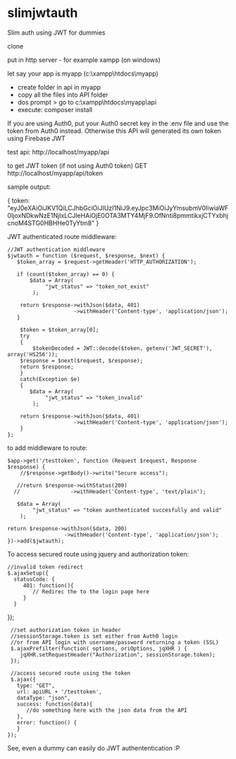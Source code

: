 # slimjwtauth
Slim auth using JWT for dummies

clone

put in http server - for example xampp (on windows)

let say your app is myapp (c:\xampp\htdocs\myapp)
- create folder in api in myapp
- copy all the files into API folder
- dos prompt > go to c:\xampp\htdocs\myapp\api
- execute: composer install

If you are using Auth0, put your Auth0 secret key in the .env file and use the token from Auth0 instead. Otherwise this API will generated its own token using Firebase JWT

test api:
http://localhost/myapp/api

to get JWT token (if not using Auth0 token)
GET http://localhost/myapp/api/token 

sample output:

{
token: "eyJ0eXAiOiJKV1QiLCJhbGciOiJIUzI1NiJ9.eyJpc3MiOiJyYmsubmV0IiwiaWF0IjoxNDkwNzE1NjIxLCJleHAiOjE0OTA3MTY4MjF9.OfNnti8pmmtikxjCTYxbhjcnoM4STG0HBHHe0TyYtm8"
}

JWT authenticated route middleware:

	//JWT authentication middleware
	$jwtauth = function ($request, $response, $next) {
	   $token_array = $request->getHeader('HTTP_AUTHORIZATION');

	   if (count($token_array) == 0) {
		   $data = Array(
				"jwt_status" => "token_not_exist"
			);	

	   	return $response->withJson($data, 401)
                         ->withHeader('Content-type', 'application/json');  				   	
	   }

		$token = $token_array[0];
    	try
    	{
    		$tokenDecoded = JWT::decode($token, getenv('JWT_SECRET'), array('HS256'));
	   	$response = $next($request, $response);
	   	return $response;    		
		}
		catch(Exception $e)
		{
		   $data = Array(
				"jwt_status" => "token_invalid"
			);	

	   	return $response->withJson($data, 401)
                         ->withHeader('Content-type', 'application/json');
		}		
	};


 to add middleware to route:
 
 	$app->get('/testtoken', function (Request $request, Response $response) {	
		//$response->getBody()->write("Secure access");

	   //return $response->withStatus(200)
      //                ->withHeader('Content-type', 'text/plain');

	   $data = Array(
			"jwt_status" => "token aunthenticated succesfully and valid"
		);	

   	return $response->withJson($data, 200)
                      ->withHeader('Content-type', 'application/json');      
	})->add($jwtauth);

To access secured route using jquery and authorization token:

    //invalid token redirect
    $.ajaxSetup({
      statusCode: {
         401: function(){
            // Redirec the to the login page here            
         }
      }
   });
  
     //set authorization token in header
     //sessionStorage.token is set either from Auth0 login
     //or from API login with username/password returning a token (SSL)
     $.ajaxPrefilter(function( options, oriOptions, jqXHR ) {
        jqXHR.setRequestHeader("Authorization", sessionStorage.token);
     }); 
   
     //access secured route using the token	
     $.ajax({
       type: "GET",
       url: apiURL + '/testtoken',
       dataType: "json",
       success: function(data){
          //do something here with the json data from the API
       },
       error: function() {
       }
    });
   
   See, even a dummy can easily do JWT authententication :P
